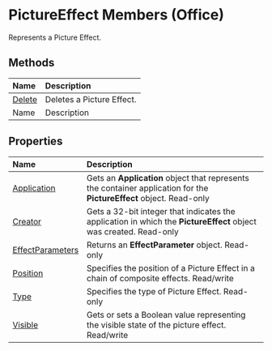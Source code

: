 
# PictureEffect Members (Office)
Represents a Picture Effect.

## Methods



|**Name**|**Description**|
|:-----|:-----|
| [Delete](cd107111-0866-fa75-bdbf-6a0cc562c815.md)|Deletes a Picture Effect.|
|Name|Description|

## Properties



|**Name**|**Description**|
|:-----|:-----|
| [Application](90e612f1-71b6-48d7-4c14-0336d0992cc3.md)|Gets an  **Application** object that represents the container application for the **PictureEffect** object. Read-only|
| [Creator](4d001927-b503-34a9-0776-bb186a22cb96.md)|Gets a 32-bit integer that indicates the application in which the  **PictureEffect** object was created. Read-only|
| [EffectParameters](a0729015-14ab-e5c3-9772-678b892e4834.md)|Returns an  **EffectParameter** object. Read-only|
| [Position](29c2d136-777f-5984-3018-3dae2721ed76.md)|Specifies the position of a Picture Effect in a chain of composite effects. Read/write|
| [Type](9d93d9b5-726b-5cbb-3642-bbd461d706c7.md)|Specifies the type of Picture Effect. Read-only|
| [Visible](cdfcda14-5d74-c61f-e289-1d53ea3e8e80.md)|Gets or sets a Boolean value representing the visible state of the picture effect. Read/write|
